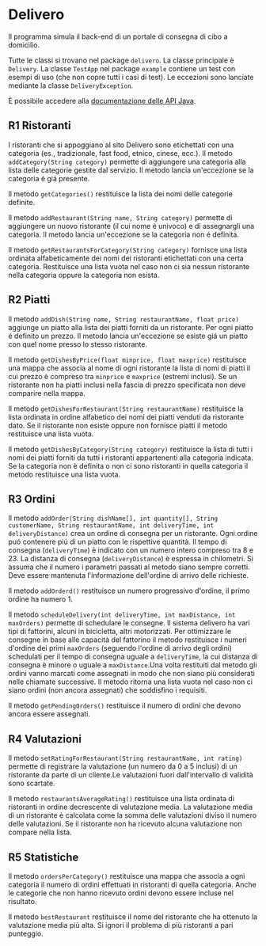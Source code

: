 Delivero
========

Il programma simula il back-end di un portale di consegna di cibo a domicilio.

Tutte le classi si trovano nel package `delivero`. La classe principale è `Delivery`. La classe `TestApp` nel package `example` contiene un test con esempi di uso (che non copre tutti i casi di test).
Le eccezioni sono lanciate mediante la classe `DeliveryException`.

È possibile accedere alla [documentazione delle API Java](https://oop.polito.it/api).

R1 Ristoranti
-------------

I ristoranti che si appoggiano al sito Delivero sono etichettati con una
categoria (es., tradizionale, fast food, etnico, cinese, ecc.). 
Il metodo `addCategory(String category)` permette di aggiungere una
categoria alla lista delle categorie gestite dal servizio. Il metodo
lancia un'eccezione se la categoria é giá presente.

Il metodo `getCategories()` restituisce la lista dei nomi delle categorie definite.

Il metodo `addRestaurant(String name, String category)` permette di
aggiungere un nuovo ristorante (il cui nome è univoco) e di assegnargli
una categoria. Il metodo lancia un'eccezione se la categoria non é
definita.

Il metodo `getRestaurantsForCategory(String category)` fornisce una
lista ordinata alfabeticamente dei nomi dei ristoranti etichettati con
una certa categoria. Restituisce una lista vuota nel caso non ci sia
nessun ristorante nella categoria oppure la categoria non esista.

R2 Piatti
---------

Il metodo `addDish(String name, String restaurantName, float price)`
aggiunge un piatto alla lista dei piatti forniti da un ristorante. Per
ogni piatto é definito un prezzo. Il metodo lancia un'eccezione se
esiste giá un piatto con quel nome presso lo stesso ristorante.

Il metodo `getDishesByPrice(float minprice, float maxprice)`
restituisce una mappa che associa al nome di ogni ristorante la lista di
nomi di piatti il cui prezzo è compreso tra `minprice` e `maxprice`
(estremi inclusi). Se un ristorante non ha piatti inclusi nella fascia
di prezzo specificata non deve comparire nella mappa.

Il metodo `getDishesForRestaurant(String restaurantName)` restituisce
la lista ordinata in ordine alfabetico dei nomi dei piatti venduti da
ristorante dato. Se il ristorante non esiste oppure non fornisce piatti
il metodo restituisce una lista vuota.

Il metodo `getDishesByCategory(String category)` restituisce la lista
di tutti i nomi dei piatti forniti da tutti i ristoranti appartenenti
alla categoria indicata. Se la categoria non è definita o non ci sono
ristoranti in quella categoria il metodo restituisce una lista vuota.

R3 Ordini
---------

Il metodo `addOrder(String dishName[], int quantity[], String customerName, String restaurantName, int deliveryTime, int deliveryDistance)` crea un ordine di consegna per un ristorante. Ogni
ordine puó contenere piú di un piatto con le rispettive quantità. Il
tempo di consegna (`deliveryTime`) è indicato con un numero intero
compreso tra 8 e 23. La distanza di consegna (`deliveryDistance`) è
espressa in chilometri. Si assuma che il numero i parametri passati al
metodo siano sempre corretti. Deve essere mantenuta l'informazione
dell'ordine di arrivo delle richieste.

Il metodo `addOrderd()` restituisce un numero progressivo d'ordine, il
primo ordine ha numero 1.

Il metodo `scheduleDelivery(int deliveryTime, int maxDistance, int maxOrders)` permette di schedulare le consegne. Il sistema delivero ha
vari tipi di fattorini, alcuni in bicicletta, altri motorizzati. Per
ottimizzare le consegne in base alle capacità del fattorino il metodo
restituisce i numeri d'ordine dei primi `maxOrders` (seguendo l'ordine
di arrivo degli ordini) schedulati per il tempo di consegna uguale a
`deliveryTime`, la cui distanza di consegna è minore o uguale a
`maxDistance`.Una volta restituiti dal metodo gli ordini vanno marcati
come assegnati in modo che non siano più considerati nelle chiamate
successive. Il metodo ritorna una lista vuota nel caso non ci siano
ordini (non ancora assegnati) che soddisfino i requisiti.

Il metodo `getPendingOrders()` restituisce il numero di ordini che
devono ancora essere assegnati.


R4 Valutazioni
--------------

Il metodo `setRatingForRestaurant(String restaurantName, int rating)`
permette di registrare la valutazione (un numero da 0 a 5 inclusi) di un
ristorante da parte di un cliente.Le valutazioni fuori dall'intervallo
di validità sono scartate.

Il metodo `restaurantsAverageRating()` restituisce una lista ordinata
di ristoranti in ordine decrescente di valutazione media. La valutazione
media di un ristorante è calcolata come la somma delle valutazioni
diviso il numero delle valutazioni. Se il ristorante non ha ricevuto
alcuna valutazione non compare nella lista.


R5 Statistiche
--------------

Il metodo `ordersPerCategory()` restituisce una mappa che associa a
ogni categoria il numero di ordini effettuati in ristoranti di quella
categoria. Anche le categorie che non hanno ricevuto ordini devono
essere incluse nel risultato.

Il metodo `bestRestaurant` restituisce il nome del ristorante che ha
ottenuto la valutazione media più alta. Si ignori il problema di più
ristoranti a pari punteggio.

